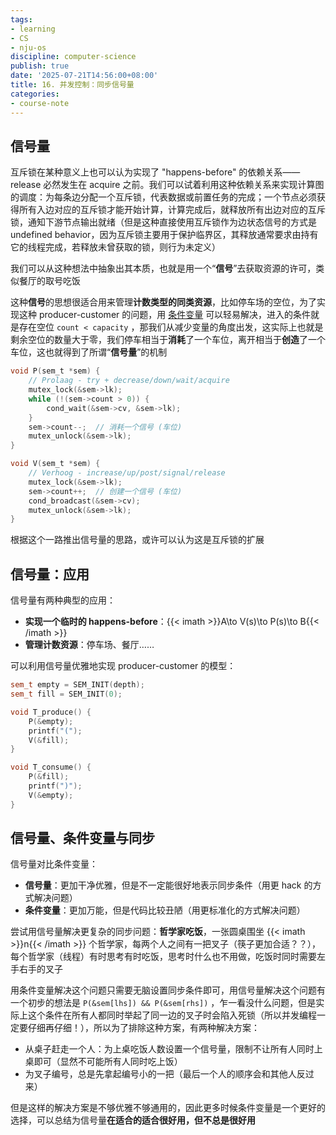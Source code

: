 ```yaml
---
tags:
- learning
- CS
- nju-os
discipline: computer-science
publish: true
date: '2025-07-21T14:56:00+08:00'
title: 16. 并发控制：同步信号量
categories:
- course-note
---
```

## 信号量

互斥锁在某种意义上也可以认为实现了 "happens-before" 的依赖关系—— release 必然发生在 acquire 之前。我们可以试着利用这种依赖关系来实现计算图的调度：为每条边分配一个互斥锁，代表数据或前置任务的完成；一个节点必须获得所有入边对应的互斥锁才能开始计算，计算完成后，就释放所有出边对应的互斥锁，通知下游节点输出就绪（但是这种直接使用互斥锁作为边状态信号的方式是 undefined behavior，因为互斥锁主要用于保护临界区，其释放通常要求由持有它的线程完成，若释放未曾获取的锁，则行为未定义）

我们可以从这种想法中抽象出其本质，也就是用一个“**信号**”去获取资源的许可，类似餐厅的取号吃饭

这种**信号**的思想很适合用来管理**计数类型的同类资源**，比如停车场的空位，为了实现这种 producer-customer 的问题，用 [条件变量](15.%20并发控制：同步条件变量.md) 可以轻易解决，进入的条件就是存在空位 `count < capacity` ，那我们从减少变量的角度出发，这实际上也就是剩余空位的数量大于零，我们停车相当于**消耗**了一个车位，离开相当于**创造**了一个车位，这也就得到了所谓“**信号量**”的机制
```c
void P(sem_t *sem) {
    // Prolaag - try + decrease/down/wait/acquire
    mutex_lock(&sem->lk);
    while (!(sem->count > 0)) {
        cond_wait(&sem->cv, &sem->lk);
    }
    sem->count--;  // 消耗一个信号 (车位)
    mutex_unlock(&sem->lk);
}

void V(sem_t *sem) {
    // Verhoog - increase/up/post/signal/release
    mutex_lock(&sem->lk);
    sem->count++;  // 创建一个信号 (车位)
    cond_broadcast(&sem->cv);
    mutex_unlock(&sem->lk);
}
```

根据这个一路推出信号量的思路，或许可以认为这是互斥锁的扩展

## 信号量：应用

信号量有两种典型的应用：
- **实现一个临时的 happens-before**：{{< imath >}}A\to V(s)\to P(s)\to B{{< /imath >}} 
- **管理计数资源**：停车场、餐厅……

可以利用信号量优雅地实现 producer-customer 的模型：
```c++
sem_t empty = SEM_INIT(depth);
sem_t fill = SEM_INIT(0);

void T_produce() {
    P(&empty);
    printf("(");
    V(&fill);
}

void T_consume() {
    P(&fill);
    printf(")");
    V(&empty);
}
```

## 信号量、条件变量与同步

信号量对比条件变量：
- **信号量**：更加干净优雅，但是不一定能很好地表示同步条件（用更 hack 的方式解决问题）
- **条件变量**：更加万能，但是代码比较丑陋（用更标准化的方式解决问题）

尝试用信号量解决更复杂的同步问题：**哲学家吃饭**，一张圆桌围坐 {{< imath >}}n{{< /imath >}} 个哲学家，每两个人之间有一把叉子（筷子更加合适？？），每个哲学家（线程）有时思考有时吃饭，思考时什么也不用做，吃饭时同时需要左手右手的叉子

用条件变量解决这个问题只需要无脑设置同步条件即可，用信号量解决这个问题有一个初步的想法是 `P(&sem[lhs]) && P(&sem[rhs])` ，乍一看没什么问题，但是实际上这个条件在所有人都同时举起了同一边的叉子时会陷入死锁（所以并发编程一定要仔细再仔细！），所以为了排除这种方案，有两种解决方案：
- 从桌子赶走一个人：为上桌吃饭人数设置一个信号量，限制不让所有人同时上桌即可（显然不可能所有人同时吃上饭）
- 为叉子编号，总是先拿起编号小的一把（最后一个人的顺序会和其他人反过来）

但是这样的解决方案是不够优雅不够通用的，因此更多时候条件变量是一个更好的选择，可以总结为信号量**在适合的适合很好用，但不总是很好用**